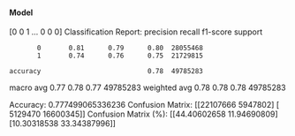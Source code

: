 #### Model
[0 0 1 ... 0 0 0]
Classification Report:
              precision    recall  f1-score   support

           0       0.81      0.79      0.80  28055468
           1       0.74      0.76      0.75  21729815

    accuracy                           0.78  49785283
   macro avg       0.77      0.78      0.77  49785283
weighted avg       0.78      0.78      0.78  49785283

Accuracy: 0.777499065336236
Confusion Matrix:
[[22107666  5947802]
 [ 5129470 16600345]]
Confusion Matrix (%):
[[44.40602658 11.94690809]
 [10.30318538 33.34387996]]
